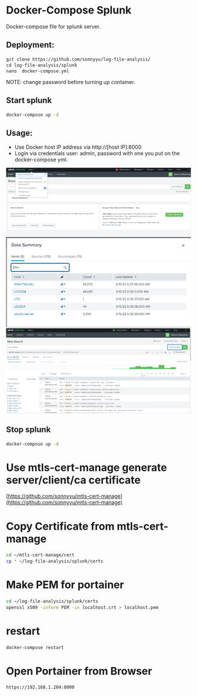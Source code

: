 # Docker-Compose Splunk
Docker-compose file for splunk server.

## Deployment:
````
git clone https://github.com/sonnyyu/log-file-analysis/
cd log-file-analysis/splunk
nano  docker-compose.yml 
````
NOTE: change password before turning up container.
## Start splunk
```bash
docker-compose up -d 
```
## Usage:
- Use Docker host IP address via http://[host IP]:8000
- Login via credentials user: admin, password with one you put on the docker-compose yml.

![Screenshot](resources/splunk1.PNG)
![Screenshot](resources/splunk2.PNG)
![Screenshot](resources/splunk3.PNG)

## Stop splunk
```bash
docker-compose up -d 
```
# Use mtls-cert-manage generate server/client/ca certificate 

[https://github.com/sonnyyu/mtls-cert-manage](https://github.com/sonnyyu/mtls-cert-manage)

# Copy Certificate from mtls-cert-manage
```bash
cd ~/mtls-cert-manage/cert 
cp * ~/log-file-analysis/splunk/certs
```
# Make PEM for portainer
```bash
cd ~/log-file-analysis/splunk/certs
openssl x509 -inform PEM -in localhost.crt > localhost.pem
```
# restart 
```bash
docker-compose restart
```
# Open Portainer from Browser
```bash
https://192.168.1.204:8000
```


